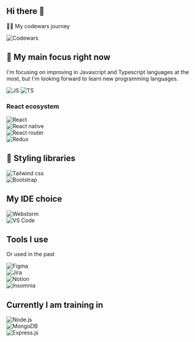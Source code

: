 ## Hi there 👋

👩‍💻 My codewars journey  

![Codewars](https://www.codewars.com/users/marcelinax/badges/small)

## 🌱 My main focus right now

I'm focusing on improving in Javascript and Typescript languages at the most, but I'm looking forward to learn new programming languages.

![JS](https://img.shields.io/badge/JavaScript-323330?style=for-the-badge&logo=javascript&logoColor=F7DF1E)
![TS](https://img.shields.io/badge/TypeScript-007ACC?style=for-the-badge&logo=typescript&logoColor=white)

### React ecosystem 

![React](https://img.shields.io/badge/React-20232A?style=for-the-badge&logo=react&logoColor=61DAFB)  
![React native](https://img.shields.io/badge/React_Native-20232A?style=for-the-badge&logo=react&logoColor=61DAFB)  
![React router](https://img.shields.io/badge/React_Router-CA4245?style=for-the-badge&logo=react-router&logoColor=white)  
![Redux](https://img.shields.io/badge/Redux-593D88?style=for-the-badge&logo=redux&logoColor=white)

## 🎨 Styling libraries 

![Tailwind css](https://img.shields.io/badge/Tailwind_CSS-38B2AC?style=for-the-badge&logo=tailwind-css&logoColor=white)  
![Bootstrap](https://img.shields.io/badge/Bootstrap-563D7C?style=for-the-badge&logo=bootstrap&logoColor=white)

##  My IDE choice

![Webstorm](https://img.shields.io/badge/WebStorm-000000?style=for-the-badge&logo=WebStorm&logoColor=white)  
![VS Code](https://img.shields.io/badge/Visual_Studio_Code-0078D4?style=for-the-badge&logo=visual%20studio%20code&logoColor=white)

## Tools I use

Or used in the past

![Figma](https://img.shields.io/badge/Figma-F24E1E?style=for-the-badge&logo=figma&logoColor=white)  
![Jira](https://img.shields.io/badge/Jira-0052CC?style=for-the-badge&logo=Jira&logoColor=white)  
![Notion](https://img.shields.io/badge/Notion-000000?style=for-the-badge&logo=notion&logoColor=white)  
![Insomnia](https://img.shields.io/badge/Insomnia-5849be?style=for-the-badge&logo=Insomnia&logoColor=white)

## Currently I am training in
![Node.js](https://img.shields.io/badge/Node.js-43853D?style=for-the-badge&logo=node.js&logoColor=white)  
![MongoDB](https://img.shields.io/badge/MongoDB-4EA94B?style=for-the-badge&logo=mongodb&logoColor=white)  
![Express.js](https://img.shields.io/badge/Express.js-000000?style=for-the-badge&logo=express&logoColor=white)
